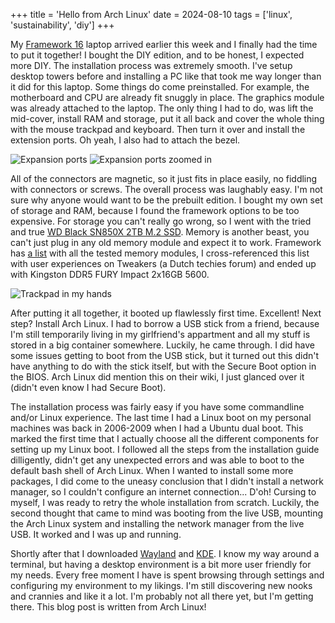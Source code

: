 +++
title = 'Hello from Arch Linux'
date = 2024-08-10
tags = ['linux', 'sustainability', 'diy']
+++

My [Framework 16](https://frame.work/be/en/products/laptop16-diy-amd-7040) laptop arrived earlier this week and I finally had the time to put it together! I bought the DIY edition, and to be honest, I expected more DIY. The installation process was extremely smooth. I've setup desktop towers before and installing a PC like that took me way longer than it did for this laptop. Some things do come preinstalled. For example, the motherboard and CPU are already fit snuggly in place. The graphics module was already attached to the laptop. The only thing I had to do, was lift the mid-cover, install RAM and storage, put it all back and cover the whole thing with the mouse trackpad and keyboard. Then turn it over and install the extension ports. Oh yeah, I also had to attach the bezel. 

![Expansion ports](framework16-expansion-ports.png)
![Expansion ports zoomed in](framework16-expansion-ports-zoomed.png)

All of the connectors are magnetic, so it just fits in place easily, no fiddling with connectors or screws. The overall process was laughably easy. I'm not sure why anyone would want to be the prebuilt edition. I bought my own set of storage and RAM, because I found the framework options to be too expensive. For storage you can't really go wrong, so I went with the tried and true [WD Black SN850X 2TB M.2 SSD](https://www.tomshardware.com/reviews/wd-black-sn850x-ssd-review-back-in-black). Memory is another beast, you can't just plug in any old memory module and expect it to work. Framework has [a list](https://knowledgebase.frame.work/en_us/what-dram-memory-is-supported-by-framework-laptop-16-ryS2Xr3ch) with all the tested memory modules, I cross-referenced this list with user experiences on Tweakers (a Dutch techies forum) and ended up with Kingston DDR5 FURY Impact 2x16GB 5600. 

![Trackpad in my hands](framework16-mousetrackpad.png)

After putting it all together, it booted up flawlessly first time. Excellent! Next step? Install Arch Linux. I had to borrow a USB stick from a friend, because I'm still temporarily living in my girlfriend's appartment and all my stuff is stored in a big container somewhere. Luckily, he came through. I did have some issues getting to boot from the USB stick, but it turned out this didn't have anything to do with the stick itself, but with the Secure Boot option in the BIOS. Arch Linux did mention this on their wiki, I just glanced over it (didn't even know I had Secure Boot). 

The installation process was fairly easy if you have some commandline and/or Linux experience. The last time I had a Linux boot on my personal machines was back in 2006-2009 when I had a Ubuntu dual boot. This marked the first time that I actually choose all the different components for setting up my Linux boot. I followed all the steps from the installation guide dilligently, didn't get any unexpected errors and was able to boot to the default bash shell of Arch Linux. When I wanted to install some more packages, I did come to the uneasy conclusion that I didn't install a network manager, so I couldn't configure an internet connection... D'oh! Cursing to myself, I was ready to retry the whole installation from scratch. Luckily, the second thought that came to mind was booting from the live USB, mounting the Arch Linux system and installing the network manager from the live USB. It worked and I was up and running.

Shortly after that I downloaded [Wayland](https://wayland.freedesktop.org/) and [KDE](https://kde.org/). I know my way around a terminal, but having a desktop environment is a bit more user friendly for my needs. Every free moment I have is spent browsing through settings and configuring my environment to my likings. I'm still discovering new nooks and crannies and like it a lot. I'm probably not all there yet, but I'm getting there. This blog post is written from Arch Linux!